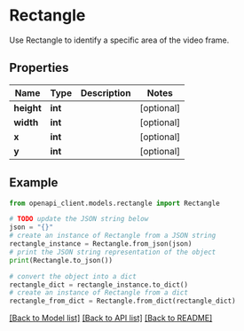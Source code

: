 # Rectangle

Use Rectangle to identify a specific area of the video frame.

## Properties

Name | Type | Description | Notes
------------ | ------------- | ------------- | -------------
**height** | **int** |  | [optional] 
**width** | **int** |  | [optional] 
**x** | **int** |  | [optional] 
**y** | **int** |  | [optional] 

## Example

```python
from openapi_client.models.rectangle import Rectangle

# TODO update the JSON string below
json = "{}"
# create an instance of Rectangle from a JSON string
rectangle_instance = Rectangle.from_json(json)
# print the JSON string representation of the object
print(Rectangle.to_json())

# convert the object into a dict
rectangle_dict = rectangle_instance.to_dict()
# create an instance of Rectangle from a dict
rectangle_from_dict = Rectangle.from_dict(rectangle_dict)
```
[[Back to Model list]](../README.md#documentation-for-models) [[Back to API list]](../README.md#documentation-for-api-endpoints) [[Back to README]](../README.md)


